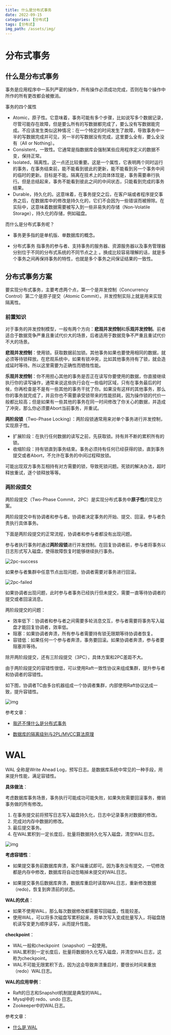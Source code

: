 ```yaml
---
title: 什么是分布式事务
date: 2022-09-15
categories: [分布式]
tags: [分布式]   
img_path: /assets/img/
---
```


# 分布式事务

## 什么是分布式事务

事务是应用程序中一系列严密的操作，所有操作必须成功完成，否则在每个操作中所作的所有更改都会被撤消。

事务的四个属性

- Atomic，原子性。它意味着，事务可能有多个步骤，比如说写多个数据记录，尽管可能存在故障，但是要么所有的写数据都完成了，要么没有写数据能完成。不应该发生类似这种情况：在一个特定的时间发生了故障，导致事务中一半的写数据完成并可见，另一半的写数据没有完成，这里要么全有，要么全没有（All or Nothing）。
- Consistent，一致性。它通常是指数据库会强制某些应用程序定义的数据不变，保持正常。
- Isolated，隔离性。这一点还比较重要。这是一个属性，它表明两个同时运行的事务，在事务结束前，能不能看到彼此的更新，能不能看到另一个事务中间的临时的更新。目标是不能。隔离在技术上的具体体现是，事务需要串行执行。但是总结起来，事务不能看到彼此之间的中间状态，只能看到完成的事务结果。
- Durable，持久化的。这意味着，在事务提交之后，在客户端或者程序提交事务之后，在数据库中的修改是持久化的，它们不会因为一些错误而被擦除。在实际中，这意味着数据需要被写入到一些非易失的存储（Non-Volatile Storage），持久化的存储，例如磁盘。

而什么是分布式事务呢？

- 事务更多指的是单机版、单数据库的概念。

- 分布式事务 指事务的参与者、支持事务的服务器、资源服务器以及事务管理器分别位于不同的分布式系统的不同节点之上 。换成比较容易理解的话，就是多个事务之间再保持事务的特性，也就是多个事务之间保证结果的一致性。

## 分布式事务方案

要实现分布式事务，主要考虑两个点，第一个是并发控制（Concurrency Control）第二个是原子提交（Atomic Commit）。并发控制实际上就是用来实现隔离性。

### 前置知识

对于事务的并发控制模型，一般有两个方向：**悲观并发控制**和**乐观并发控制**。前者适合于数据竞争严重且重试代价大的场景，后者适用于数据竞争不严重且重试代价不大的场景。

**悲观并发控制**：使用锁。获取数据前加锁。其他事务如果也要使用相同的数据，就必须等待锁释放。在悲观系统中，如果有锁冲突，比如其他事务持有了锁，就会造成延时等待。所以这里需要为正确性而牺牲性能。

**乐观并发控制**：你不用担心其他的事务是否正在读写你要使用的数据，你直接继续执行你的读写操作，通常来说这些执行会在一些临时区域，只有在事务最后的时候，你再检查是不是有一些其他的事务干扰了你。如果没有这样的其他事务，那么你的事务就完成了，并且你也不需要承受锁带来的性能损耗，因为操作锁的代价一般都比较高；但是如果有一些其他的事务在同一时间修改了你关心的数据，并造成了冲突，那么你必须要Abort当前事务，并重试。

**两阶段锁**（Two-Phase Locking）：两阶段锁通常用来对单个事务进行并发控制，实现原子性。

- 扩展阶段：在执行任何数据的读写之前，先获取锁。持有并不断的累积所有的锁。
- 收缩阶段：持有锁直到事务结束。事务必须持有任何已经获得的锁，直到事务提交或者Abort，不允许在事务的中间过程释放锁。

可能出现双方事务互相持有对方需要的锁，导致死锁问题。死锁的解决办法，超时释放重试，逐个锁释放等等。

### **两阶段提交**

两阶段提交（Two-Phase Commit，2PC）是实现分布式事务中**原子性**的常见方案。

两阶段提交中有协调者和参与者。协调者决定事务的开始、提交、回滚。参与者负责执行具体事务。

下面是两阶段提交的正常流程，协调者和参与者都没有出现问题。

参与者执行事务时通过**两阶段锁**进行并发控制。在回复协调者前，参与者将事务以日志形式写入磁盘，使得故障恢复时能够继续执行事务。

![2pc-success](2022-09-15-分布式事务.assets/两阶段提交1.png)

如果参与者集群中任意节点出现问题，协调者需要对事务进行回滚。

![2pc-failed](2022-09-15-分布式事务.assets/两阶段提交2.png)

如果协调者出现问题，此时参与者事务已经执行但未提交，需要一直等待协调者的提交或者回滚消息。

两阶段提交的问题：

- 效率低下：协调者和参与者之间需要多轮消息交互，参与者需要将事务写入磁盘才能回复协调者，效率低。
- 阻塞：如果协调者奔溃，所有参与者需要持有锁无限期等待协调者恢复。
- 容错低：如果任何一个参与者奔溃，事务要回滚。如果协调者奔溃，参与者要阻塞并等待。

除开两阶段提交，还有三阶段提交（3PC），具体方案和2PC差距不大。

由于两阶段提交的容错性很低，可以使用Raft一致性协议来组成集群，提升参与者和协调者的容错性。

如下图，协调者TC由多台机器组成一个协调者集群，内部使用Raft协议达成一致，提升容错性。

![img](2022-09-15-分布式事务.assets/image.png)

参考文章：

- [我还不懂什么是分布式事务](https://mp.weixin.qq.com/s/MbPRpBudXtdfl8o4hlqNlQ)

- [数据库的隔离级别与2PL/MVCC算法原理](https://niceaz.com/2019/03/24/isolation-2pl-mvcc/)

# WAL 

WAL 全称是Write Ahead Log，预写日志。是数据库系统中常见的一种手段，用来提升性能，满足容错性。

**具体做法**：

考虑数据库事务场景，事务执行可能成功可能失败，如果失败需要回滚事务，撤销事务做的所有修改。

1. 在事务提交前将预写日志写入磁盘持久化，日志中记录事务对数据的修改。
2. 完成对内存中数据的修改。
3. 最后提交事务。
4. 在WAL累积到一定长度后，批量将数据持久化写入磁盘，清空WAL日志。

![img](2022-09-15-分布式事务.assets/WAL.png)

**考虑容错性**：

- 如果提交事务前数据库奔溃，客户端重试即可。因为事务没有提交，一切修改都是内存中修改，数据库将自动忽略掉未提交的WAL日志。

- 如果提交事务后数据库奔溃，数据库重启时读取WAL日志，重新修改数据（redo)，恢复到奔溃前的状态。

**WAL的优点**：

- 如果不使用WAL，那么每次数据修改都需要写回磁盘，性能较差。
- 使用WAL，可以将多次磁盘写累积起来，将单次写入变成批量写入，将磁盘随机读写变更为顺序读写，从而提升性能。

**checkpoint**：

- WAL一般和checkpoint（snapshot）一起使用。
- WAL累积到一定长度后，批量将数据持久化写入磁盘，并清空WAL日志，这称为checkpoint。
- WAL不可能无限累积下去，因为这会导致奔溃重启时，要很长时间来重放（redo）WAL日志。

**WAL的应用举例**：

- Raft的日志和Snapshot机制就是典型的WAL。
- Mysql中的 redo、undo 日志。
- Zookeeper中的WAL日志。

参考文章：

- [什么是 WAL](https://zhuanlan.zhihu.com/p/137512843)
